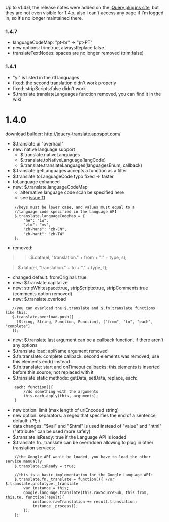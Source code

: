 Up to v1.4.6, the release notes were added on the [jQuery plugins site](http://plugins.jquery.com/project/translate), but they are not even visible for 1.4.x, also I can't access any page if I'm logged in, so it's no longer maintained there.

### 1.4.7 ###
  * languageCodeMap: "pt-br" -> "pt-PT"
  * new options: trim:true, alwaysReplace:false
  * translateTextNodes: spaces are no longer removed (trim:false)


### 1.4.1 ###

  * "yi" is listed in the rtl languages
  * fixed: the second translation didn't work properly
  * fixed: stripScripts:false didn't work
  * $.translate.translateLanguages function removed, you can find it in the wiki

# 1.4.0 #

download builder: http://jquery-translate.appspot.com/

  * $.translate.ui "overhaul"
  * new: native language support
    * $.translate.nativeLanguages
    * $.translate.toNativeLanguage(langCode)
    * $.translate.translateLanguages(languagesEnum, callback)
  * $.translate.getLanguages accepts a function as a filter
  * $.translate.toLanguageCode typo fixed -> faster
  * toLanguage enhanced
  * new: $.translate.languageCodeMap
    * alternative language code scan be specified here
    * see [issue 11](https://code.google.com/p/jquery-translate/issues/detail?id=11)
```
	//keys must be lower case, and values must equal to a 
	//language code specified in the Language API
	$.translate.languageCodeMap = {
		"he": "iw",
		"zlm": "ms",
		"zh-hans": "zh-CN",
		"zh-hant": "zh-TW"
	};
```
  * removed:
> > $.data(el, "translation." + from + "." + type, s);


> $.data(el, "translation." + to   + "." + type, t);

  * changed default: fromOriginal: true
  * new: $.translate.capitalize
  * new: stripWhitespace:true, stripScripts:true, stripComments:true (comments option removed)
  * new: $.translate.overload
```
   //you can overload the $.translate and $.fn.translate functions like this:
   $.translate.overload.push([
     [String, String, Function, Function], ["from", "to", "each", "complete"]
   ]);
```
  * new: $.translate last argument can be a callback function, if there aren't any options
  * $.translate.load: apiName argument removed
  * $.fn.translate: complete callback: second elements was removed, use this.elements.end() instead
  * $.fn.translate: start and onTimeout callbacks: this.elements is inserted before this.source, not replaced with it
  * $.translate static methods: getData, setData, replace, each:
```
	each: function(){
	 	//do something with the arguments
		this.each.apply(this, arguments);
	}
```
  * new option: limit (max length of urlEncoded string)
  * new option: separators: a regex that specifies the end of a sentence, default: /\.\?\!;:/
  * data changes: "$val" and "$html" is used instead of "value" and "html" ("attribute" can be used more safely)
  * $.translate.isReady: true if the Language API is loaded
  * $.translate.fn.`_`translate can be overridden allowing to plug in other translation services:
```
	//the Google API won't be loaded, you have to load the other service manually
	$.translate.isReady = true; 
    
	//this is a basic implementation for the Google Language API:
	$.translate.fn._translate = function(){ //or $.translate.prototype._translate
		var instance = this;
		google.language.translate(this.rawSourceSub, this.from, this.to, function(result){
			instance.rawTranslation += result.translation;
			instance._process();
		});
	};
```